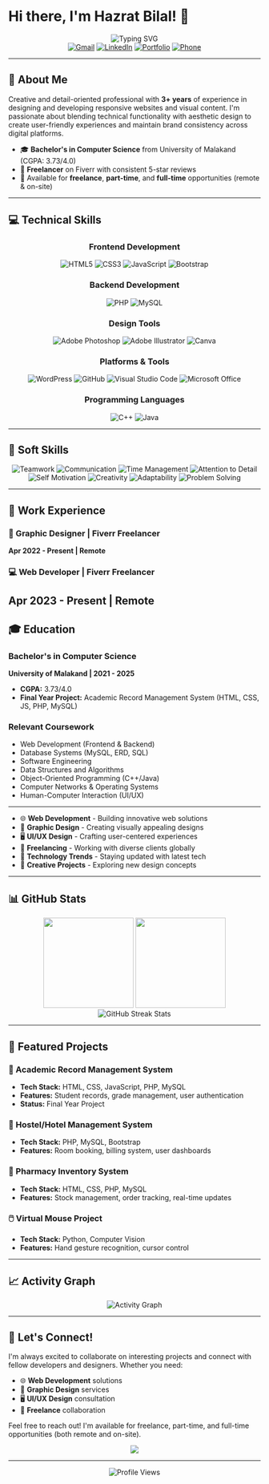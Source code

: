 # Hi there, I'm Hazrat Bilal! 👋

<div align="center">
  <img src="https://readme-typing-svg.herokuapp.com?font=Fira+Code&size=30&duration=3000&pause=1000&color=2F81F7&center=true&vCenter=true&width=600&lines=Web+Developer+%26+Graphic+Designer;Full+Stack+Developer;Creative+Problem+Solver;Freelancer+%26+Tech+Enthusiast" alt="Typing SVG" />
</div>

<div align="center">
  <a href="mailto:freelancer.hazratbilal@gmail.com"><img src="https://img.shields.io/badge/Gmail-D14836?style=for-the-badge&logo=gmail&logoColor=white" alt="Gmail"/></a>
  <a href="https://linkedin.com/in/hazrat-bilal-dev"><img src="https://img.shields.io/badge/LinkedIn-0077B5?style=for-the-badge&logo=linkedin&logoColor=white" alt="LinkedIn"/></a>
  <a href="https://hbilalcode.github.io/portfolio/"><img src="https://img.shields.io/badge/Portfolio-255E63?style=for-the-badge&logo=About.me&logoColor=white" alt="Portfolio"/></a>
  <a href="tel:+923410514941"><img src="https://img.shields.io/badge/Phone-25D366?style=for-the-badge&logo=whatsapp&logoColor=white" alt="Phone"/></a>
</div>

---

## 🚀 About Me

Creative and detail-oriented professional with **3+ years** of experience in designing and developing responsive websites and visual content. I'm passionate about blending technical functionality with aesthetic design to create user-friendly experiences and maintain brand consistency across digital platforms.

- 🎓 **Bachelor's in Computer Science** from University of Malakand (CGPA: 3.73/4.0)
- 💼 **Freelancer** on Fiverr with consistent 5-star reviews
- 📱 Available for **freelance**, **part-time**, and **full-time** opportunities (remote & on-site)

---

## 💻 Technical Skills

<div align="center">

### Frontend Development
![HTML5](https://img.shields.io/badge/HTML5-E34F26?style=for-the-badge&logo=html5&logoColor=white)
![CSS3](https://img.shields.io/badge/CSS3-1572B6?style=for-the-badge&logo=css3&logoColor=white)
![JavaScript](https://img.shields.io/badge/JavaScript-F7DF1E?style=for-the-badge&logo=javascript&logoColor=black)
![Bootstrap](https://img.shields.io/badge/Bootstrap-563D7C?style=for-the-badge&logo=bootstrap&logoColor=white)

### Backend Development
![PHP](https://img.shields.io/badge/PHP-777BB4?style=for-the-badge&logo=php&logoColor=white)
![MySQL](https://img.shields.io/badge/MySQL-00000F?style=for-the-badge&logo=mysql&logoColor=white)

### Design Tools
![Adobe Photoshop](https://img.shields.io/badge/Adobe%20Photoshop-31A8FF?style=for-the-badge&logo=Adobe%20Photoshop&logoColor=black)
![Adobe Illustrator](https://img.shields.io/badge/Adobe%20Illustrator-FF9A00?style=for-the-badge&logo=adobe%20illustrator&logoColor=white)
![Canva](https://img.shields.io/badge/Canva-%2300C4CC.svg?&style=for-the-badge&logo=Canva&logoColor=white)

### Platforms & Tools
![WordPress](https://img.shields.io/badge/WordPress-21759B?style=for-the-badge&logo=wordpress&logoColor=white)
![GitHub](https://img.shields.io/badge/GitHub-100000?style=for-the-badge&logo=github&logoColor=white)
![Visual Studio Code](https://img.shields.io/badge/Visual_Studio_Code-0078D4?style=for-the-badge&logo=visual%20studio%20code&logoColor=white)
![Microsoft Office](https://img.shields.io/badge/Microsoft_Office-D83B01?style=for-the-badge&logo=microsoft-office&logoColor=white)

### Programming Languages
![C++](https://img.shields.io/badge/C++-00599C?style=for-the-badge&logo=c%2B%2B&logoColor=white)
![Java](https://img.shields.io/badge/Java-ED8B00?style=for-the-badge&logo=java&logoColor=white)

</div>

---

## 🌟 Soft Skills

<div align="center">

![Teamwork](https://img.shields.io/badge/Teamwork-FF6B35?style=flat-square&logo=handshake&logoColor=white)
![Communication](https://img.shields.io/badge/Communication-4285F4?style=flat-square&logo=google-chat&logoColor=white)
![Time Management](https://img.shields.io/badge/Time_Management-00C851?style=flat-square&logo=clock&logoColor=white)
![Attention to Detail](https://img.shields.io/badge/Attention_to_Detail-FF9800?style=flat-square&logo=search&logoColor=white)
![Self Motivation](https://img.shields.io/badge/Self_Motivation-E91E63?style=flat-square&logo=target&logoColor=white)
![Creativity](https://img.shields.io/badge/Creativity-9C27B0?style=flat-square&logo=palette&logoColor=white)
![Adaptability](https://img.shields.io/badge/Adaptability-607D8B?style=flat-square&logo=transform&logoColor=white)
![Problem Solving](https://img.shields.io/badge/Problem_Solving-FF5722?style=flat-square&logo=puzzle&logoColor=white)

</div>

---

## 💼 Work Experience

### 🎨 Graphic Designer | Fiverr Freelancer
**Apr 2022 - Present | Remote**

### 💻 Web Developer | Fiverr Freelancer  
**Apr 2023 - Present | Remote**
---

## 🎓 Education

### Bachelor's in Computer Science
**University of Malakand | 2021 - 2025**
- **CGPA:** 3.73/4.0
- **Final Year Project:** Academic Record Management System (HTML, CSS, JS, PHP, MySQL)

### Relevant Coursework
- Web Development (Frontend & Backend)
- Database Systems (MySQL, ERD, SQL)
- Software Engineering
- Data Structures and Algorithms
- Object-Oriented Programming (C++/Java)
- Computer Networks & Operating Systems
- Human-Computer Interaction (UI/UX)

---

- 🌐 **Web Development** - Building innovative web solutions
- 🎨 **Graphic Design** - Creating visually appealing designs
- 🖥️ **UI/UX Design** - Crafting user-centered experiences
- 💼 **Freelancing** - Working with diverse clients globally
- 📱 **Technology Trends** - Staying updated with latest tech
- 🚀 **Creative Projects** - Exploring new design concepts

---

## 📊 GitHub Stats

<div align="center">
  <img height="180em" src="https://github-readme-stats.vercel.app/api?username=bkdesigns20&show_icons=true&theme=tokyonight&include_all_commits=true&count_private=true"/>
  <img height="180em" src="https://github-readme-stats.vercel.app/api/top-langs/?username=bkdesigns20&layout=compact&langs_count=8&theme=tokyonight"/>
</div>

<div align="center">
  <img src="https://github-readme-streak-stats.herokuapp.com/?user=bkdesigns20&theme=tokyonight" alt="GitHub Streak Stats"/>
</div>

---

## 🎨 Featured Projects

### 🏥 Academic Record Management System
- **Tech Stack:** HTML, CSS, JavaScript, PHP, MySQL
- **Features:** Student records, grade management, user authentication
- **Status:** Final Year Project

### 🏨 Hostel/Hotel Management System
- **Tech Stack:** PHP, MySQL, Bootstrap
- **Features:** Room booking, billing system, user dashboards

### 💊 Pharmacy Inventory System
- **Tech Stack:** HTML, CSS, PHP, MySQL
- **Features:** Stock management, order tracking, real-time updates

### 🖱️ Virtual Mouse Project
- **Tech Stack:** Python, Computer Vision
- **Features:** Hand gesture recognition, cursor control

---

## 📈 Activity Graph

<div align="center">
  <img src="https://github-readme-activity-graph.vercel.app/graph?username=bkdesigns20&theme=tokyo-night&hide_border=true" alt="Activity Graph"/>
</div>

---

## 🤝 Let's Connect!

I'm always excited to collaborate on interesting projects and connect with fellow developers and designers. Whether you need:

- 🌐 **Web Development** solutions
- 🎨 **Graphic Design** services  
- 🖥️ **UI/UX Design** consultation
- 💼 **Freelance** collaboration

Feel free to reach out! I'm available for freelance, part-time, and full-time opportunities (both remote and on-site).

<div align="center">
  <img src="https://capsule-render.vercel.app/api?type=waving&color=gradient&height=100&section=footer&text=Thanks%20for%20visiting!&fontSize=16&fontAlignY=65&desc=Let's%20build%20something%20amazing%20together&descAlignY=51&descAlign=center"/>
</div>

---

<div align="center">
  <img src="https://komarev.com/ghpvc/?username=bkdesigns20&color=blueviolet&style=flat-square&label=Profile+Views" alt="Profile Views"/>
</div>
